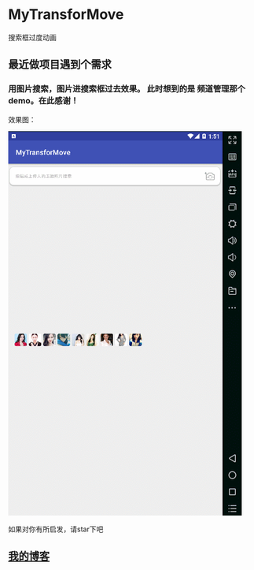 # MyTransforMove
搜索框过度动画
 
## 最近做项目遇到个需求
### 用图片搜索，图片进搜索框过去效果。 此时想到的是 频道管理那个demo。在此感谢！
效果图：

![image](https://github.com/lihangleo2/MyTransforMove/blob/master/transMove.gif)

如果对你有所启发，请star下吧

## [我的博客](https://blog.csdn.net/leol_2/article/details/80840944)  
